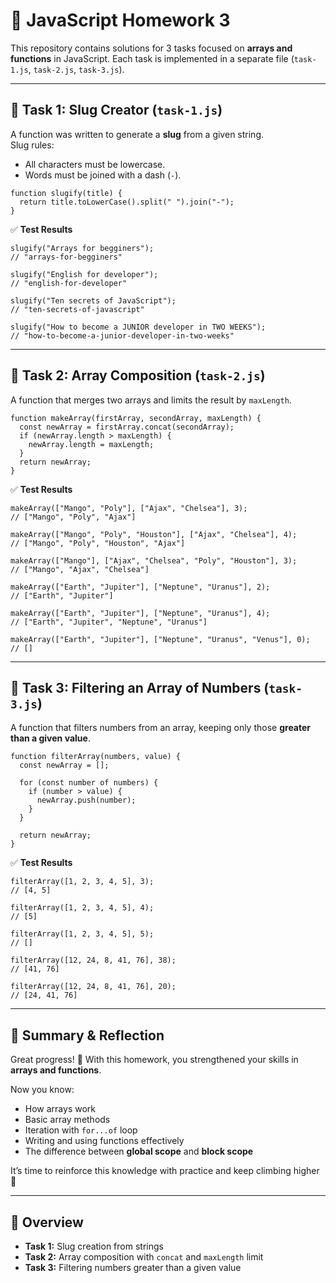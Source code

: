 <h1>📘 JavaScript Homework 3</h1>

<p>This repository contains solutions for 3 tasks focused on <strong>arrays and functions</strong> in JavaScript. Each task is implemented in a separate file (<code>task-1.js</code>, <code>task-2.js</code>, <code>task-3.js</code>).</p>

<hr>

<h2>🔹 Task 1: Slug Creator (<code>task-1.js</code>)</h2>

<p>A function was written to generate a <strong>slug</strong> from a given string.<br>
Slug rules:</p>
<ul>
  <li>All characters must be lowercase.</li>
  <li>Words must be joined with a dash (<code>-</code>).</li>
</ul>

<pre><code>function slugify(title) {
  return title.toLowerCase().split(" ").join("-");
}
</code></pre>

<p>✅ <strong>Test Results</strong></p>

<pre><code>slugify("Arrays for begginers"); 
// "arrays-for-begginers"

slugify("English for developer"); 
// "english-for-developer"

slugify("Ten secrets of JavaScript"); 
// "ten-secrets-of-javascript"

slugify("How to become a JUNIOR developer in TWO WEEKS"); 
// "how-to-become-a-junior-developer-in-two-weeks"
</code></pre>

<hr>

<h2>🔹 Task 2: Array Composition (<code>task-2.js</code>)</h2>

<p>A function that merges two arrays and limits the result by <code>maxLength</code>.</p>

<pre><code>function makeArray(firstArray, secondArray, maxLength) {
  const newArray = firstArray.concat(secondArray);
  if (newArray.length > maxLength) {
    newArray.length = maxLength;
  }
  return newArray;
}
</code></pre>

<p>✅ <strong>Test Results</strong></p>

<pre><code>makeArray(["Mango", "Poly"], ["Ajax", "Chelsea"], 3); 
// ["Mango", "Poly", "Ajax"]

makeArray(["Mango", "Poly", "Houston"], ["Ajax", "Chelsea"], 4); 
// ["Mango", "Poly", "Houston", "Ajax"]

makeArray(["Mango"], ["Ajax", "Chelsea", "Poly", "Houston"], 3); 
// ["Mango", "Ajax", "Chelsea"]

makeArray(["Earth", "Jupiter"], ["Neptune", "Uranus"], 2); 
// ["Earth", "Jupiter"]

makeArray(["Earth", "Jupiter"], ["Neptune", "Uranus"], 4); 
// ["Earth", "Jupiter", "Neptune", "Uranus"]

makeArray(["Earth", "Jupiter"], ["Neptune", "Uranus", "Venus"], 0); 
// []
</code></pre>

<hr>

<h2>🔹 Task 3: Filtering an Array of Numbers (<code>task-3.js</code>)</h2>

<p>A function that filters numbers from an array, keeping only those <strong>greater than a given value</strong>.</p>

<pre><code>function filterArray(numbers, value) {
  const newArray = [];

  for (const number of numbers) {
    if (number > value) {
      newArray.push(number);
    }
  }

  return newArray;
}
</code></pre>

<p>✅ <strong>Test Results</strong></p>

<pre><code>filterArray([1, 2, 3, 4, 5], 3); 
// [4, 5]

filterArray([1, 2, 3, 4, 5], 4); 
// [5]

filterArray([1, 2, 3, 4, 5], 5); 
// []

filterArray([12, 24, 8, 41, 76], 38); 
// [41, 76]

filterArray([12, 24, 8, 41, 76], 20); 
// [24, 41, 76]
</code></pre>

<hr>

<h2>📌 Summary & Reflection</h2>

<p>Great progress! 🎉 With this homework, you strengthened your skills in <strong>arrays and functions</strong>.</p>

<p>Now you know:</p>
<ul>
  <li>How arrays work</li>
  <li>Basic array methods</li>
  <li>Iteration with <code>for...of</code> loop</li>
  <li>Writing and using functions effectively</li>
  <li>The difference between <strong>global scope</strong> and <strong>block scope</strong></li>
</ul>

<p>It’s time to reinforce this knowledge with practice and keep climbing higher 🚀</p>

<hr>

<h2>📌 Overview</h2>

<ul>
  <li><strong>Task 1:</strong> Slug creation from strings</li>
  <li><strong>Task 2:</strong> Array composition with <code>concat</code> and <code>maxLength</code> limit</li>
  <li><strong>Task 3:</strong> Filtering numbers greater than a given value</li>
</ul>
